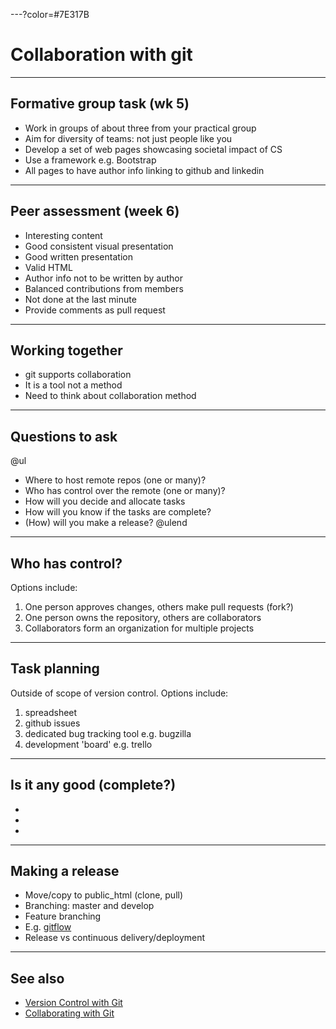 ---?color=#7E317B

# Collaboration with git


---

## Formative group task (wk 5)

- Work in groups of about three from your practical group
- Aim for diversity of teams: not just people like you
- Develop a set of web pages showcasing societal impact of CS
- Use a framework e.g. Bootstrap
- All pages to have author info linking to github and linkedin

---

## Peer assessment (week 6)

- Interesting content
- Good consistent visual presentation
- Good written presentation
- Valid HTML
- Author info not to be written by author
- Balanced contributions from members
- Not done at the last minute
- Provide comments as pull request

---

## Working together

- git supports collaboration
- It is a tool not a method
- Need to think about collaboration method

---

## Questions to ask

@ul
- Where to host remote repos (one or many)?
- Who has control over the remote (one or many)?
- How will you decide and allocate tasks
- How will you know if the tasks are complete?
- (How) will you make a release?
@ulend

---

## Who has control?

Options include:

1. One person approves changes, others make pull requests (fork?)
2. One person owns the repository, others are collaborators
3. Collaborators form an organization for multiple projects

---

## Task planning

Outside of scope of version control. Options include:

1. spreadsheet
2. github issues
3. dedicated bug tracking tool e.g. bugzilla
4. development 'board' e.g. trello

---

## Is it any good (complete?)

-
-
-

---

## Making a release

- Move/copy to public_html (clone, pull)
- Branching: master and develop
- Feature branching
- E.g. [gitflow](https://www.atlassian.com/git/tutorials/comparing-workflows/gitflow-workflow)
- Release vs continuous delivery/deployment

---

## See also

- [Version Control with Git](https://swcarpentry.github.io/git-novice/)
- [Collaborating with Git](https://www.atlassian.com/git/tutorials/syncing)
